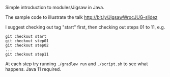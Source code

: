 Simple introduction to modules/Jigsaw in Java.

The sample code to illustrate the talk http://bit.ly/JigsawWrocJUG-slidez

I suggest checking out tag "start" first, then checking out steps 01 to 11, e.g.
```
git checkout start
git checkout step01
git checkout step02
...
git checkout step11
```

At each step try running `./gradlew run` and `./script.sh` to see what happens. Java 11 required.

